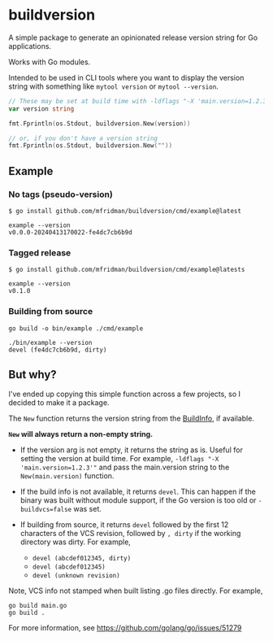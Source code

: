 # buildversion

A simple package to generate an opinionated release version string for Go applications.

Works with Go modules.

Intended to be used in CLI tools where you want to display the version string with something like
`mytool version` or `mytool --version`.

```go
// These may be set at build time with -ldflags "-X 'main.version=1.2.3'"
var version string

fmt.Fprintln(os.Stdout, buildversion.New(version))

// or, if you don't have a version string
fmt.Fprintln(os.Stdout, buildversion.New(""))
```

## Example

### No tags (pseudo-version)

```
$ go install github.com/mfridman/buildversion/cmd/example@latest

example --version
v0.0.0-20240413170022-fe4dc7cb6b9d
```

### Tagged release

```
$ go install github.com/mfridman/buildversion/cmd/example@latests

example --version
v0.1.0
```

### Building from source

```
go build -o bin/example ./cmd/example

./bin/example --version
devel (fe4dc7cb6b9d, dirty)
```

## But why?

I've ended up copying this simple function across a few projects, so I decided to make it a package.

The `New` function returns the version string from the
[BuildInfo](https://pkg.go.dev/runtime/debug#BuildInfo), if available.

**`New` will always return a non-empty string.**

- If the version arg is not empty, it returns the string as is. Useful for setting the version at
  build time. For example, `-ldflags "-X 'main.version=1.2.3'"` and pass the main.version string to
  the `New(main.version)` function.

- If the build info is not available, it returns `devel`. This can happen if the binary was built
  without module support, if the Go version is too old or `-buildvcs=false` was set.

- If building from source, it returns `devel` followed by the first 12 characters of the VCS
  revision, followed by `, dirty` if the working directory was dirty. For example,

  - `devel (abcdef012345, dirty)`
  - `devel (abcdef012345)`
  - `devel (unknown revision)`

Note, VCS info not stamped when built listing .go files directly. For example,

```
go build main.go
go build .
```

For more information, see https://github.com/golang/go/issues/51279

